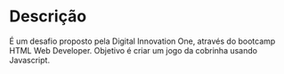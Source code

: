 # Descrição

É um desafio proposto pela Digital Innovation One, através do bootcamp HTML Web Developer. Objetivo é criar um jogo da cobrinha usando Javascript.